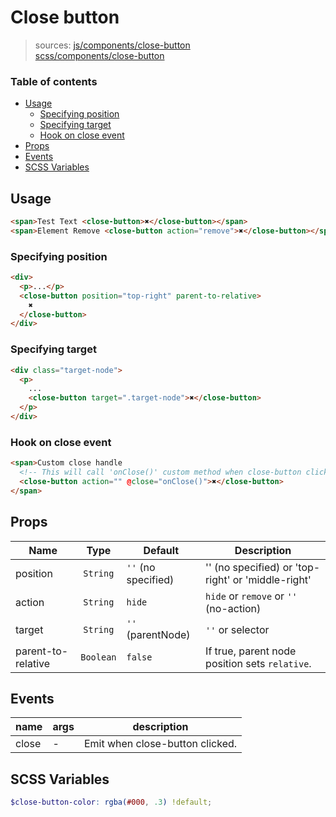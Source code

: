 # Close button

> sources: [js/components/close-button](../../src/js/components/close-button.vue)  
[scss/components/close-button](../../src/scss/components/_close-button.scss)

### Table of contents

- [Usage](#usage)
  - [Specifying position](#specifying-position)
  - [Specifying target](#specifying-target)
  - [Hook on close event](#hook-on-close-event)
- [Props](#props)
- [Events](#events)
- [SCSS Variables](#scss-variables)

## Usage

``` html
<span>Test Text <close-button>✖</close-button></span>
<span>Element Remove <close-button action="remove">✖</close-button></span>
```

### Specifying position

``` html
<div>
  <p>...</p>
  <close-button position="top-right" parent-to-relative>
    ✖
  </close-button>
</div>
```

### Specifying target

``` html
<div class="target-node">
  <p>
    ...
    <close-button target=".target-node">✖</close-button>
  </p>
</div>
```

### Hook on close event

``` html
<span>Custom close handle
  <!-- This will call 'onClose()' custom method when close-button clicked.  -->
  <close-button action="" @close="onClose()">✖</close-button>
</span>
```

## Props

| Name | Type | Default | Description |
| ---- |:----:| ------- | ----------- |
| position | `String` | `''` (no specified) | '' (no specified) or 'top-right' or 'middle-right' |
| action | `String` | `hide` | `hide` or `remove` or `''` (no-action) |
| target | `String` | `''` (parentNode) | `''` or selector |
| parent-to-relative | `Boolean` | `false` | If true, parent node position sets `relative`. |

## Events

| name | args | description |
| ---- | ---- | ----------- |
| close | - | Emit when close-button clicked. |

## SCSS Variables

``` scss
$close-button-color: rgba(#000, .3) !default;
```
